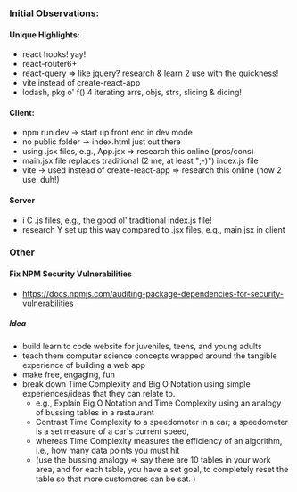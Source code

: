 ### Initial Observations: ###

 #### Unique Highlights: ####
 - react hooks! yay!
 - react-router6+
 - react-query => like jquery? research & learn 2 use with the quickness!
 - vite instead of create-react-app 
 - lodash, pkg o' f() 4 iterating arrs, objs, strs, slicing & dicing! 

 #### Client: ####
  - npm run dev -> start up front end in dev mode
  - no public folder -> index.html just out there
  - using .jsx files, e.g., App.jsx => research this online (pros/cons)
  - main.jsx file replaces traditional (2 me, at least ";-)") index.js file
  - vite -> used instead of create-react-app => research this online (how 2 use, duh!)

 #### Server ####
  - i C .js files, e.g., the good ol' traditional index.js file!
   - research Y set up this way compared to .jsx files, e.g., main.jsx in client

### Other ###
 #### Fix NPM Security Vulnerabilities ####
 - https://docs.npmjs.com/auditing-package-dependencies-for-security-vulnerabilities

 ##### Idea #####
 - build learn to code website for juveniles, teens, and young adults
 - teach them computer science concepts wrapped around the tangible experience of building a web app
 - make free, engaging, fun
 - break down Time Complexity and Big O Notation using simple experiences/ideas that they can relate to.
   - e.g., Explain Big O Notation and Time Complexity using an analogy of bussing tables in a restaurant
   - Contrast Time Complexity to a speedomoter in a car; a speedometer is a set measure of a car's current speed,
   - whereas Time Complexity measures the efficiency of an algorithm, i.e., how many data points you must hit
   - (use the bussing analogy => say there are 10 tables in your work area, and for each table, you have a set goal, to completely reset the table so that more customores can be sat. )
